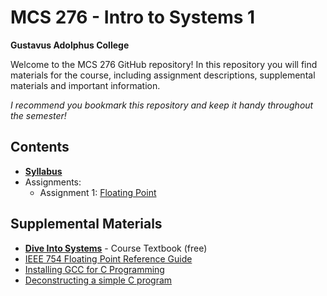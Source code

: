 # MCS 276 - Intro to Systems 1

**Gustavus Adolphus College**

Welcome to the MCS 276 GitHub repository! In this repository you will find materials for the course, including assignment descriptions, supplemental materials and important information.

*I recommend you bookmark this repository and keep it handy throughout the semester!*

## Contents

* **[Syllabus](SYLLABUS.md)**
* Assignments:
  * Assignment 1: [Floating Point](I_ASSIGN1.md)

## Supplemental Materials

* **[Dive Into Systems](https://diveintosystems.org/)** - Course Textbook (free)
* [IEEE 754 Floating Point Reference Guide](FP.md)
* [Installing GCC for C Programming](DEV_SETUP.md)
* [Deconstructing a simple C program](C_DECON.md)

